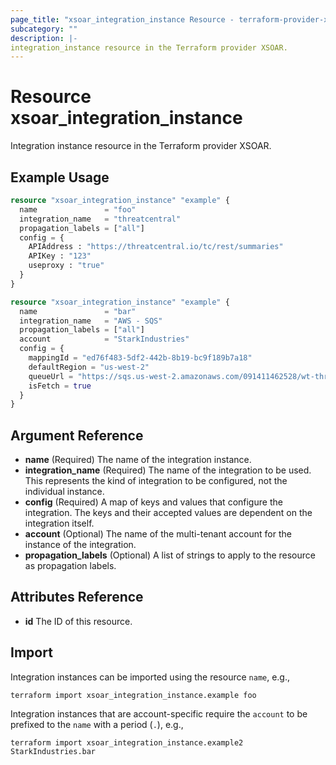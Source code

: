 ```yaml
---
page_title: "xsoar_integration_instance Resource - terraform-provider-xsoar"
subcategory: ""
description: |-
integration_instance resource in the Terraform provider XSOAR.
---
```


# Resource xsoar_integration_instance

Integration instance resource in the Terraform provider XSOAR.

## Example Usage

```terraform
resource "xsoar_integration_instance" "example" {
  name               = "foo"
  integration_name   = "threatcentral"
  propagation_labels = ["all"]
  config = {
    APIAddress : "https://threatcentral.io/tc/rest/summaries"
    APIKey : "123"
    useproxy : "true"
  }
}

resource "xsoar_integration_instance" "example" {
  name               = "bar"
  integration_name   = "AWS - SQS"
  propagation_labels = ["all"]
  account            = "StarkIndustries"
  config = {
    mappingId = "ed76f483-5df2-442b-8b19-bc9f189b7a18"
    defaultRegion = "us-west-2"
    queueUrl = "https://sqs.us-west-2.amazonaws.com/091411462528/wt-threat-12345678-int-incident_queue"
    isFetch = true
  }
}
```

## Argument Reference
- **name** (Required) The name of the integration instance.
- **integration_name** (Required) The name of the integration to be used. This represents the kind of integration to be configured, not the individual instance.
- **config** (Required) A map of keys and values that configure the integration. The keys and their accepted values are dependent on the integration itself.
- **account** (Optional) The name of the multi-tenant account for the instance of the integration.
- **propagation_labels** (Optional) A list of strings to apply to the resource as propagation labels.

## Attributes Reference
- **id** The ID of this resource.

<!-- ## Timeouts -->

## Import
Integration instances can be imported using the resource `name`, e.g.,
```shell
terraform import xsoar_integration_instance.example foo
```
Integration instances that are account-specific require the `account` to be prefixed to the `name` with a period (`.`), e.g.,
```shell
terraform import xsoar_integration_instance.example2 StarkIndustries.bar
```